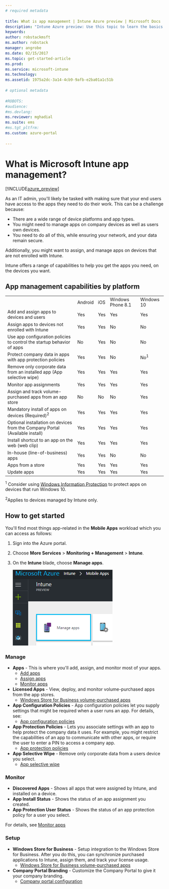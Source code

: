 ```yaml
---
# required metadata

title: What is app management | Intune Azure preview | Microsoft Docs
description: "Intune Azure preview: Use this topic to learn the basics about app management with Microsoft Intune"
keywords:
author: robstackmsft
ms.author: robstack
manager: angrobe
ms.date: 02/15/2017
ms.topic: get-started-article
ms.prod:
ms.service: microsoft-intune
ms.technology:
ms.assetid: 1975a2dc-3a14-4cb9-9afb-e2ba01a1c51b

# optional metadata

#ROBOTS:
#audience:
#ms.devlang:
ms.reviewer: mghadial
ms.suite: ems
#ms.tgt_pltfrm:
ms.custom: azure-portal

---
```


# What is Microsoft Intune app management?


[!INCLUDE[azure_preview](../includes/azure_preview.md)]


As an IT admin, you'll likely be tasked with making sure that your end users have access to the apps they need to do their work. This can be a challenge because:
- There are a wide range of device platforms and app types.
- You might need to manage apps on company devices as well as users own devices.
- You need to do all of this, while ensuring your network, and your data remain secure. 

Additionally, you might want to assign, and manage apps on devices that are not enrolled with Intune.

Intune offers a range of capabilities to help you get the apps you need, on the devices you want.

## App management capabilities by platform

||||||
|-|-|-|-|-|
|&nbsp; |Android|iOS|Windows Phone 8.1|Windows 10|
|Add and assign apps to devices and users|Yes|Yes|Yes|Yes|
|Assign apps to devices not enrolled with Intune|Yes|Yes|No|No|
|Use app configuration policies to control the startup behavior of apps|No|Yes|No|No|
|Protect company data in apps with app protection policies|Yes|Yes|No|No<sup>1</sup>|
|Remove only corporate data from an installed app (App selective wipe)|Yes|Yes|Yes|Yes|
|Monitor app assignments|Yes|Yes|Yes|Yes|
|Assign and track volume-purchased apps from an app store|No|No|No|Yes|
|Mandatory install of apps on devices (Required)<sup>2</sup>|Yes|Yes|Yes|Yes|
|Optional installation on devices from the Company Portal (Available install)|Yes|Yes|Yes|Yes|
|Install shortcut to an app on the web (web clip)|Yes|Yes|Yes|Yes|
|In-house (line-of-business) apps|Yes|Yes|No|No|
|Apps from a store|Yes|Yes|Yes|Yes|
|Update apps|Yes|Yes|Yes|Yes|

<sup>1</sup> Consider using [Windows Information Protection](/intune-azure/configure-devices/how-to-configure-windows-information-protection) to protect apps on devices that run Windows 10.

<sup>2</sup>Applies to devices managed by Intune only.


## How to get started

You'll find most things app-related in the **Mobile Apps** workload which you can access as follows:

1. Sign into the Azure portal.
2. Choose **More Services** > **Monitoring + Management** > **Intune**.
3. On the **Intune** blade, choose **Manage apps**.

	![The Mobile Apps workload](./media/apps-workload.png)

### Manage
- **Apps** - This is where you'll add, assign, and monitor most of your apps. 
	- [Add apps](add-apps.md)
	- [Assign apps](deploy-apps.md)
	- [Monitor apps](monitor-apps.md)
- **Licensed Apps** - View, deploy, and monitor volume-purchased apps from the app stores.
	- [Windows Store for Business volume-purchased apps](wsfb-apps.md)
- **App Configuration Policies** - App configuration policies let you supply settings that might be required when a user runs an app. For details, see:
	- [App configuration policies](app-configuration-policies.md)
- **App Protection Policies** - Lets you associate settings with an app to help protect the company data it uses. For example, you might restrict the capabilities of an app to communicate with other apps, or require the user to enter a PIN to access a company app.
	- [App protection policies](app-protection-policies.md)
- **App Selective Wipe** - Remove only corporate data from a users device you select.
	- [App selective wipe](app-selective-wipe.md)

### Monitor
- **Discovered Apps** - Shows all apps that were assigned by Intune, and installed on a device.
- **App Install Status** - Shows the status of an app assignment you created.
- **App Protection User Status** - Shows the status of an app protection policy for a user you select.

For details, see [Monitor apps](monitor-apps.md)

### Setup
<!--- **iOS VPP Tokens**
	- [iOS volume-purchased apps](ios-vpp-apps.md) --->
- **Windows Store for Business** - Setup integration to the Windows Store for Business. After you do this, you can synchronize purchased applications to Intune, assign them, and track your license usage. 
	- [Windows Store for Business volume-purchased apps](wsfb-apps.md)
- **Company Portal Branding** - Customize the Company Portal to give it your company branding. 
	- [Company portal configuration](company-portal-app.md)
